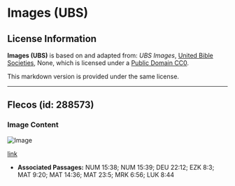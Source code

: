 # Images (UBS)

## License Information

**Images (UBS)** is based on and adapted from: _UBS Images_, [United Bible Societies](https://unitedbiblesocieties.org/), None, which is licensed under a [Public Domain CC0](https://creativecommons.org/public-domain/cc0/).

This markdown version is provided under the same license.



--------------------------------

## Flecos (id: 288573)

### Image Content

![Image](https://cdn.aquifer.bible/aquifer-content/resources/Media/WEB-0501_fringe_en.jpg)

[link](https://cdn.aquifer.bible/aquifer-content/resources/Media/WEB-0501_fringe_en.jpg)

* **Associated Passages:** NUM 15:38; NUM 15:39; DEU 22:12; EZK 8:3; MAT 9:20; MAT 14:36; MAT 23:5; MRK 6:56; LUK 8:44


